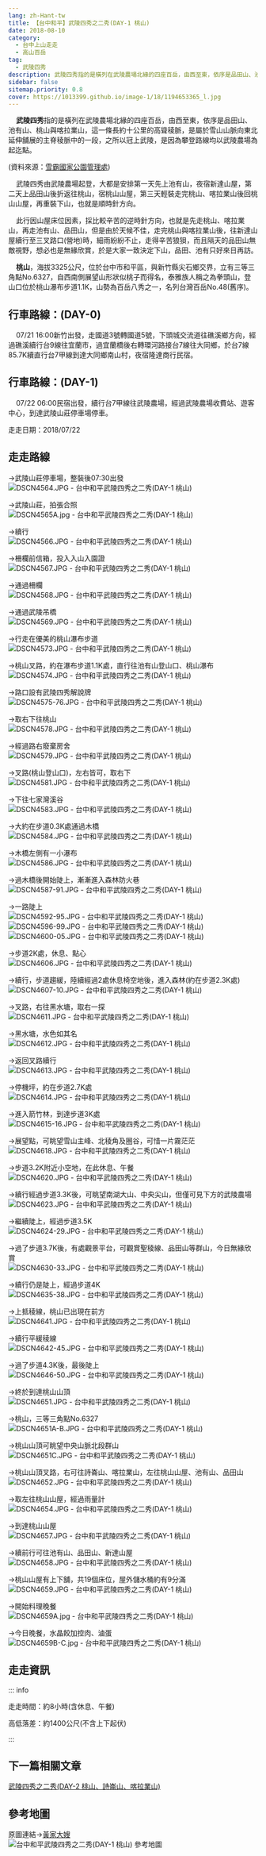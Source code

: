 ```yaml
---
lang: zh-Hant-tw
title: 【台中和平】武陵四秀之二秀(DAY-1 桃山)
date: 2018-08-10
category: 
  - 台中上山走走
  - 高山百岳
tag:
  - 武陵四秀
description: 武陵四秀指的是橫列在武陵農場北緣的四座百岳，由西至東，依序是品田山、池有山、桃山與喀拉業山，這一條長約十公里的高聳稜脈，是屬於雪山山脈向東北延伸舖展的主脊稜脈中的一段，之所以冠上武陵，是因為攀登路線均以武陵農場為起迄點。
sidebar: false
sitemap.priority: 0.8
cover: https://1013399.github.io/image-1/18/1194653365_l.jpg
---
```


    **武陵四秀**指的是橫列在武陵農場北緣的四座百岳，由西至東，依序是品田山、池有山、桃山與喀拉業山，這一條長約十公里的高聳稜脈，是屬於雪山山脈向東北延伸舖展的主脊稜脈中的一段，之所以冠上武陵，是因為攀登路線均以武陵農場為起迄點。

<!-- more -->

(資料來源：[雪霸國家公園管理處](https://www.spnp.gov.tw/old/Article.aspx?a=1w%2Bby5rFa%2Bw%3D&lang=1))  

    武陵四秀由武陵農場起登，大都是安排第一天先上池有山，夜宿新達山屋，第二天上品田山後折返往桃山，宿桃山山屋，第三天輕裝走完桃山、喀拉業山後回桃山山屋，再重裝下山，也就是順時針方向。  

    此行因山屋床位因素，採比較辛苦的逆時針方向，也就是先走桃山、喀拉業山，再走池有山、品田山，但是由於天候不佳，走完桃山與喀拉業山後，往新達山屋續行至三叉路口(營地)時，細雨紛紛不止，走得辛苦狼狽，而且隔天的品田山無敵視野，想必也是無緣欣賞，於是大家一致決定下山，品田、池有只好來日再訪。  

    **桃山**，海拔3325公尺，位於台中市和平區，與新竹縣尖石鄉交界，立有三等三角點No.6327，自西南側展望山形狀似桃子而得名，泰雅族人稱之為拳頭山，登山口位於桃山瀑布步道1.1K，山勢為百岳八秀之一，名列台灣百岳No.48(舊序)。

## 行車路線：(DAY-0)  
    07/21 16:00新竹出發，走國道3號轉國道5號，下頭城交流道往礁溪鄉方向，經過礁溪續行台9線往宜蘭市，過宜蘭橋後右轉環河路接台7線往大同鄉，於台7線85.7K續直行台7甲線到達大同鄉南山村，夜宿隆達商行民宿。

## 行車路線：(DAY-1)  
    07/22 06:00民宿出發，續行台7甲線往武陵農場，經過武陵農場收費站、遊客中心，到達武陵山莊停車場停車。

走走日期：2018/07/22

## 走走路線
→武陵山莊停車場，整裝後07:30出發  
![DSCN4564.JPG - 台中和平武陵四秀之二秀(DAY-1 桃山)](https://1013399.github.io/image-1/18/1194652865_l.jpg)

→武陵山莊，拍張合照  
![DSCN4565A.jpg - 台中和平武陵四秀之二秀(DAY-1 桃山)](https://1013399.github.io/image-1/18/1194652965_l.jpg)

→續行  
![DSCN4566.JPG - 台中和平武陵四秀之二秀(DAY-1 桃山)](https://1013399.github.io/image-1/18/1194651292_l.jpg)

→柵欄前信箱，投入入山入園證  
![DSCN4567.JPG - 台中和平武陵四秀之二秀(DAY-1 桃山)](https://1013399.github.io/image-1/18/1194652078_l.jpg)

→通過柵欄  
![DSCN4568.JPG - 台中和平武陵四秀之二秀(DAY-1 桃山)](https://1013399.github.io/image-1/18/1194652966_l.jpg)

→通過武陵吊橋  
![DSCN4569.JPG - 台中和平武陵四秀之二秀(DAY-1 桃山)](https://1013399.github.io/image-1/18/1194651802_l.jpg)

→行走在優美的桃山瀑布步道  
![DSCN4573.JPG - 台中和平武陵四秀之二秀(DAY-1 桃山)](https://1013399.github.io/image-1/18/1194653065_l.jpg)

→桃山叉路，約在瀑布步道1.1K處，直行往池有山登山口、桃山瀑布  
![DSCN4574.JPG - 台中和平武陵四秀之二秀(DAY-1 桃山)](https://1013399.github.io/image-1/18/1194653066_l.jpg)

→路口設有武陵四秀解說牌  
![DSCN4575-76.JPG - 台中和平武陵四秀之二秀(DAY-1 桃山)](https://1013399.github.io/image-1/18/1194651803_l.jpg)

→取右下往桃山  
![DSCN4578.JPG - 台中和平武陵四秀之二秀(DAY-1 桃山)](https://1013399.github.io/image-1/18/1194652967_l.jpg)

→經過路右廢棄房舍  
![DSCN4579.JPG - 台中和平武陵四秀之二秀(DAY-1 桃山)](https://1013399.github.io/image-1/18/1194653165_l.jpg)

→叉路(桃山登山口)，左右皆可，取右下  
![DSCN4581.JPG - 台中和平武陵四秀之二秀(DAY-1 桃山)](https://1013399.github.io/image-1/18/1194651293_l.jpg)

→下往七家灣溪谷  
![DSCN4583.JPG - 台中和平武陵四秀之二秀(DAY-1 桃山)](https://1013399.github.io/image-1/18/1194652374_l.jpg)

→大約在步道0.3K處通過木橋  
![DSCN4584.JPG - 台中和平武陵四秀之二秀(DAY-1 桃山)](https://1013399.github.io/image-1/18/1194651485_l.jpg)

→木橋左側有一小瀑布  
![DSCN4586.JPG - 台中和平武陵四秀之二秀(DAY-1 桃山)](https://1013399.github.io/image-1/18/1194653166_l.jpg)

→過木橋後開始陡上，漸漸進入森林防火巷  
![DSCN4587-91.JPG - 台中和平武陵四秀之二秀(DAY-1 桃山)](https://1013399.github.io/image-1/18/1194652867_l.jpg)

→一路陡上  
![DSCN4592-95.JPG - 台中和平武陵四秀之二秀(DAY-1 桃山)](https://1013399.github.io/image-1/18/1194652079_l.jpg)  
![DSCN4596-99.JPG - 台中和平武陵四秀之二秀(DAY-1 桃山)](https://1013399.github.io/image-1/18/1194652375_l.jpg)  
![DSCN4600-05.JPG - 台中和平武陵四秀之二秀(DAY-1 桃山)](https://1013399.github.io/image-1/18/1194653265_l.jpg)

→步道2K處，休息、點心  
![DSCN4606.JPG - 台中和平武陵四秀之二秀(DAY-1 桃山)](https://1013399.github.io/image-1/18/1194653167_l.jpg)

→續行，步道趨緩，陸續經過2處休息椅空地後，進入森林(約在步道2.3K處)  
![DSCN4607-10.JPG - 台中和平武陵四秀之二秀(DAY-1 桃山)](https://1013399.github.io/image-1/18/1194652868_l.jpg)

→叉路，右往黑水塘，取右一探  
![DSCN4611.JPG - 台中和平武陵四秀之二秀(DAY-1 桃山)](https://1013399.github.io/image-1/18/1194652376_l.jpg)

→黑水塘，水色如其名  
![DSCN4612.JPG - 台中和平武陵四秀之二秀(DAY-1 桃山)](https://1013399.github.io/image-1/18/1194651486_l.jpg)

→返回叉路續行  
![DSCN4613.JPG - 台中和平武陵四秀之二秀(DAY-1 桃山)](https://1013399.github.io/image-1/18/1194653266_l.jpg)

→停機坪，約在步道2.7K處  
![DSCN4614.JPG - 台中和平武陵四秀之二秀(DAY-1 桃山)](https://1013399.github.io/image-1/18/1194652471_l.jpg)

→進入箭竹林，到達步道3K處  
![DSCN4615-16.JPG - 台中和平武陵四秀之二秀(DAY-1 桃山)](https://1013399.github.io/image-1/18/1194653168_l.jpg)

→展望點，可眺望雪山主峰、北稜角及圈谷，可惜一片霧茫茫  
![DSCN4618.JPG - 台中和平武陵四秀之二秀(DAY-1 桃山)](https://1013399.github.io/image-1/18/1194651295_l.jpg)

→步道3.2K附近小空地，在此休息、午餐  
![DSCN4620.JPG - 台中和平武陵四秀之二秀(DAY-1 桃山)](https://1013399.github.io/image-1/18/1194652970_l.jpg)

→續行經過步道3.3K後，可眺望南湖大山、中央尖山，但僅可見下方的武陵農場  
![DSCN4623.JPG - 台中和平武陵四秀之二秀(DAY-1 桃山)](https://1013399.github.io/image-1/18/1194653365_l.jpg)

→繼續陡上，經過步道3.5K  
![DSCN4624-29.JPG - 台中和平武陵四秀之二秀(DAY-1 桃山)](https://1013399.github.io/image-1/18/1194651296_l.jpg)

→過了步道3.7K後，有處觀景平台，可觀賞聖稜線、品田山等群山，今日無緣欣賞  
![DSCN4630-33.JPG - 台中和平武陵四秀之二秀(DAY-1 桃山)](https://1013399.github.io/image-1/18/1194652971_l.jpg)

→續行仍是陡上，經過步道4K  
![DSCN4635-38.JPG - 台中和平武陵四秀之二秀(DAY-1 桃山)](https://1013399.github.io/image-1/18/1194653069_l.jpg)

→上抵稜線，桃山已出現在前方  
![DSCN4641.JPG - 台中和平武陵四秀之二秀(DAY-1 桃山)](https://1013399.github.io/image-1/18/1194652378_l.jpg)

→續行平緩稜線  
![DSCN4642-45.JPG - 台中和平武陵四秀之二秀(DAY-1 桃山)](https://1013399.github.io/image-1/18/1194652379_l.jpg)

→過了步道4.3K後，最後陡上  
![DSCN4646-50.JPG - 台中和平武陵四秀之二秀(DAY-1 桃山)](https://1013399.github.io/image-1/18/1194652380_l.jpg)

→終於到達桃山山頂  
![DSCN4651.JPG - 台中和平武陵四秀之二秀(DAY-1 桃山)](https://1013399.github.io/image-1/18/1194652973_l.jpg)

→桃山，三等三角點No.6327  
![DSCN4651A-B.JPG - 台中和平武陵四秀之二秀(DAY-1 桃山)](https://1013399.github.io/image-1/18/1194652768_l.jpg)

→桃山山頂可眺望中央山脈北段群山  
![DSCN4651C.JPG - 台中和平武陵四秀之二秀(DAY-1 桃山)](https://1013399.github.io/image-1/18/1194651804_l.jpg)

→桃山山頂叉路，右可往詩崙山、喀拉業山，左往桃山山屋、池有山、品田山  
![DSCN4652.JPG - 台中和平武陵四秀之二秀(DAY-1 桃山)](https://1013399.github.io/image-1/18/1194653171_l.jpg)

→取左往桃山山屋，經過雨量計  
![DSCN4654.JPG - 台中和平武陵四秀之二秀(DAY-1 桃山)](https://1013399.github.io/image-1/18/1194651297_l.jpg)

→到達桃山山屋  
![DSCN4657.JPG - 台中和平武陵四秀之二秀(DAY-1 桃山)](https://1013399.github.io/image-1/18/1194652082_l.jpg)

→續前行可往池有山、品田山、新達山屋  
![DSCN4658.JPG - 台中和平武陵四秀之二秀(DAY-1 桃山)](https://1013399.github.io/image-1/18/1194653172_l.jpg)

→桃山山屋有上下舖，共19個床位，屋外儲水桶約有9分滿  
![DSCN4659.JPG - 台中和平武陵四秀之二秀(DAY-1 桃山)](https://1013399.github.io/image-1/18/1194653075_l.jpg)

→開始料理晚餐  
![DSCN4659A.jpg - 台中和平武陵四秀之二秀(DAY-1 桃山)](https://1013399.github.io/image-1/18/1194653271_l.jpg)

→今日晚餐，水晶餃加控肉、滷蛋  
![DSCN4659B-C.jpg - 台中和平武陵四秀之二秀(DAY-1 桃山)](https://1013399.github.io/image-1/18/1194651299_l.jpg)

## 走走資訊
::: info

走走時間：約8小時(含休息、午餐)

高低落差：約1400公尺(不含上下起伏)

:::

## 下一篇相關文章
[武陵四秀之二秀(DAY-2 桃山、詩崙山、喀拉業山)](/posts/post-17-2018-08-13.md)

## 參考地圖
原圖連結→[黃家大嫂](http://blog.xuite.net/lin6151/blog/129097971)  
![台中和平武陵四秀之二秀(DAY-1 桃山) 參考地圖](https://1013399.github.io/image-1/18/1194651990_l.jpg)